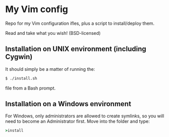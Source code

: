 # My Vim config

Repo for my Vim configuration ifles, plus a script to install/deploy them.

Read and take what you wish! (BSD-licensed)

## Installation on UNIX environment (including Cygwin)
It should simply be a matter of running the:
```bash
$ ./install.sh
```
file from a Bash prompt.

## Installation on a Windows environment
For Windows, only administrators are allowed to create symlinks, so you will need to become an Administrator first.
Move into the folder and type:
```bat
>install
```
